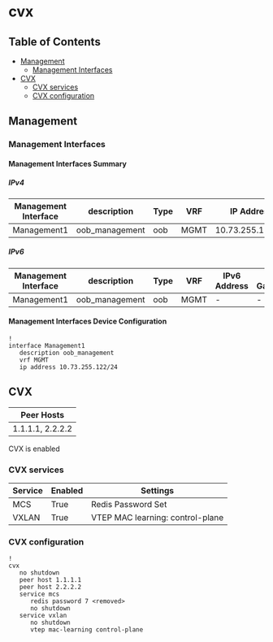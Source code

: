 # cvx

## Table of Contents

- [Management](#management)
  - [Management Interfaces](#management-interfaces)
- [CVX](#cvx)
  - [CVX services](#cvx-services)
  - [CVX configuration](#cvx-configuration)

## Management

### Management Interfaces

#### Management Interfaces Summary

##### IPv4

| Management Interface | description | Type | VRF | IP Address | Gateway |
| -------------------- | ----------- | ---- | --- | ---------- | ------- |
| Management1 | oob_management | oob | MGMT | 10.73.255.122/24 | 10.73.255.2 |

##### IPv6

| Management Interface | description | Type | VRF | IPv6 Address | IPv6 Gateway |
| -------------------- | ----------- | ---- | --- | ------------ | ------------ |
| Management1 | oob_management | oob | MGMT | - | - |

#### Management Interfaces Device Configuration

```eos
!
interface Management1
   description oob_management
   vrf MGMT
   ip address 10.73.255.122/24
```

## CVX

| Peer Hosts |
| ---------- |
| 1.1.1.1, 2.2.2.2 |

CVX is enabled

### CVX services

| Service | Enabled | Settings |
| ------- | ------- | -------- |
| MCS | True | Redis Password Set |
| VXLAN | True | VTEP MAC learning: control-plane |

### CVX configuration

```eos
!
cvx
   no shutdown
   peer host 1.1.1.1
   peer host 2.2.2.2
   service mcs
      redis password 7 <removed>
      no shutdown
   service vxlan
      no shutdown
      vtep mac-learning control-plane
```
